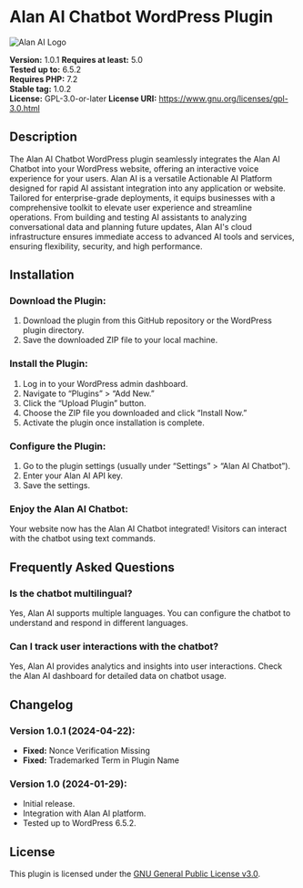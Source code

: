 # Alan AI Chatbot WordPress Plugin

![Alan AI Logo](https://assets-global.website-files.com/64ec3fc5bb945b48c0a37b1c/64ec859abeec7a9efe7eef25_logo.svg) 

**Version:** 1.0.1
**Requires at least:** 5.0  
**Tested up to:** 6.5.2  
**Requires PHP:** 7.2  
**Stable tag:** 1.0.2  
**License:** GPL-3.0-or-later
**License URI:** https://www.gnu.org/licenses/gpl-3.0.html

## Description

The Alan AI Chatbot WordPress plugin seamlessly integrates the Alan AI Chatbot into your WordPress website, offering an interactive voice experience for your users. Alan AI is a versatile Actionable AI Platform designed for rapid AI assistant integration into any application or website. Tailored for enterprise-grade deployments, it equips businesses with a comprehensive toolkit to elevate user experience and streamline operations. From building and testing AI assistants to analyzing conversational data and planning future updates, Alan AI's cloud infrastructure ensures immediate access to advanced AI tools and services, ensuring flexibility, security, and high performance.

## Installation

### Download the Plugin:
1. Download the plugin from this GitHub repository or the WordPress plugin directory.
2. Save the downloaded ZIP file to your local machine.

### Install the Plugin:
1. Log in to your WordPress admin dashboard.
2. Navigate to “Plugins” > “Add New.”
3. Click the “Upload Plugin” button.
4. Choose the ZIP file you downloaded and click “Install Now.”
5. Activate the plugin once installation is complete.

### Configure the Plugin:
1. Go to the plugin settings (usually under “Settings” > “Alan AI Chatbot”).
2. Enter your Alan AI API key.
3. Save the settings.

### Enjoy the Alan AI Chatbot:
Your website now has the Alan AI Chatbot integrated! Visitors can interact with the chatbot using text commands.

## Frequently Asked Questions

### Is the chatbot multilingual?
Yes, Alan AI supports multiple languages. You can configure the chatbot to understand and respond in different languages.

### Can I track user interactions with the chatbot?
Yes, Alan AI provides analytics and insights into user interactions. Check the Alan AI dashboard for detailed data on chatbot usage.

## Changelog

### Version 1.0.1 (2024-04-22):
- **Fixed:** Nonce Verification Missing
- **Fixed:** Trademarked Term in Plugin Name

### Version 1.0 (2024-01-29):
- Initial release.
- Integration with Alan AI platform.
- Tested up to WordPress 6.5.2.

## License

This plugin is licensed under the [GNU General Public License v3.0](https://www.gnu.org/licenses/gpl-3.0.html).
